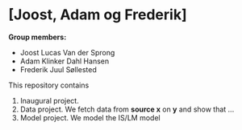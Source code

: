 # \[Joost, Adam og Frederik\]

**Group members:**
- Joost Lucas Van der Sprong
- Adam Klinker Dahl Hansen
- Frederik Juul Søllested

This repository contains  
1. Inaugural project. 
2. Data project. We fetch data from **source x** on **y** and show that ...
3. Model project. We model the IS/LM model
